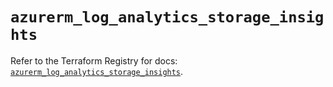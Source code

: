 # `azurerm_log_analytics_storage_insights`

Refer to the Terraform Registry for docs: [`azurerm_log_analytics_storage_insights`](https://registry.terraform.io/providers/hashicorp/azurerm/3.99.0/docs/resources/log_analytics_storage_insights).
